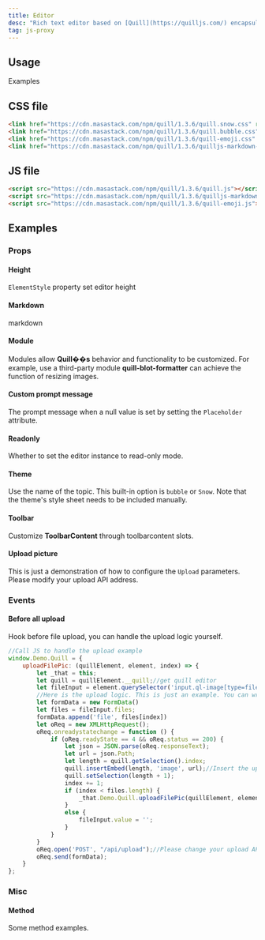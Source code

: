 ```yaml
---
title: Editor
desc: "Rich text editor based on [Quill](https://quilljs.com/) encapsulation"
tag: js-proxy
---
```


## Usage

Examples

<editor-usage></editor-usage>

## CSS file

```html
<link href="https://cdn.masastack.com/npm/quill/1.3.6/quill.snow.css" rel="stylesheet">
<link href="https://cdn.masastack.com/npm/quill/1.3.6/quill.bubble.css" rel="stylesheet">
<link href="https://cdn.masastack.com/npm/quill/1.3.6/quill-emoji.css" rel="stylesheet">
<link href="https://cdn.masastack.com/npm/quill/1.3.6/quilljs-markdown-common-style.css" rel="stylesheet">
```

## JS file

```html
<script src="https://cdn.masastack.com/npm/quill/1.3.6/quill.js"></script>
<script src="https://cdn.masastack.com/npm/quill/1.3.6/quilljs-markdown.js"></script>
<script src="https://cdn.masastack.com/npm/quill/1.3.6/quill-emoji.js"></script>
```

## Examples

### Props

#### Height

`ElementStyle` property set editor height

<masa-example file="Examples.components.editor.Height"></masa-example>

#### Markdown

markdown

<masa-example file="Examples.components.editor.Markdown"></masa-example>

#### Module

Modules allow **Quill��s** behavior and functionality to be customized. For example, use a third-party module **quill-blot-formatter** can achieve the function of resizing images.


<app-alert type="warning" content="This document already references the **quill-blot-formatter.min.js** package and registers the **blotFormatter** module with **Quill** after **Blazor** startup, so it can be used directly. Please refer to the source code for details."></app-alert>

#### Custom prompt message

The prompt message when a null value is set by setting the `Placeholder` attribute.

<masa-example file="Examples.components.editor.Placeholder"></masa-example>

#### Readonly

Whether to set the editor instance to read-only mode.

<masa-example file="Examples.components.editor.ReadOnly"></masa-example>

#### Theme

Use the name of the topic. This built-in option is `bubble` or `Snow`. Note that the theme's style sheet needs to be included manually.

<masa-example file="Examples.components.editor.Theme"></masa-example>

#### Toolbar

Customize **ToolbarContent** through toolbarcontent slots.

<masa-example file="Examples.components.editor.Toolbar"></masa-example>

#### Upload picture

This is just a demonstration of how to configure the  `Upload`  parameters. Please modify your upload API address.

<masa-example file="Examples.components.editor.UploadPicture"></masa-example>

### Events

#### Before all upload

Hook before file upload, you can handle the upload logic yourself.

```javascript
//Call JS to handle the upload example
window.Demo.Quill = {
    uploadFilePic: (quillElement, element, index) => {
        let _that = this;
        let quill = quillElement.__quill;//get quill editor
        let fileInput = element.querySelector('input.ql-image[type=file]')//get fileInput
        //Here is the upload logic. This is just an example. You can write your own processing logic
        let formData = new FormData()
        let files = fileInput.files;
        formData.append('file', files[index])
        let oReq = new XMLHttpRequest();
        oReq.onreadystatechange = function () {
            if (oReq.readyState == 4 && oReq.status == 200) {
                let json = JSON.parse(oReq.responseText);
                let url = json.Path;
                let length = quill.getSelection().index;
                quill.insertEmbed(length, 'image', url);//Insert the uploaded picture into the editor
                quill.setSelection(length + 1);
                index += 1;
                if (index < files.length) {
                    _that.Demo.Quill.uploadFilePic(quillElement, element, index);
                }
                else {
                    fileInput.value = '';
                }
            }
        }
        oReq.open('POST', "/api/upload");//Please change your upload API address
        oReq.send(formData);
    }
};
```

<masa-example file="Examples.components.editor.BeforeAllUpload"></masa-example>

### Misc

#### Method

Some method examples.

<masa-example file="Examples.components.editor.Method"></masa-example>

